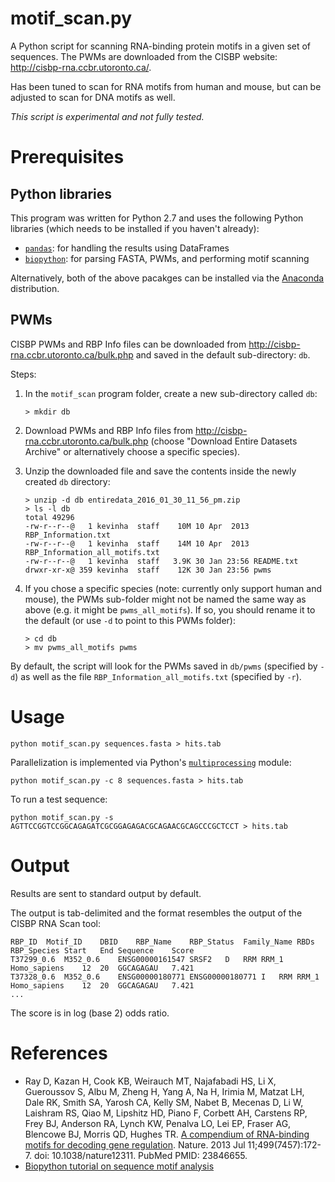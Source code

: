 # motif_scan.py

A Python script for scanning RNA-binding protein motifs in a given set of
sequences. The PWMs are downloaded from the CISBP website:
http://cisbp-rna.ccbr.utoronto.ca/.

Has been tuned to scan for RNA motifs from human and mouse, but can be adjusted to scan for DNA
motifs as well. 

*This script is experimental and not fully tested.* 

# Prerequisites

## Python libraries
This program was written for Python 2.7 and uses the following Python libraries
(which needs to be installed if you haven't already):
 - [`pandas`](http://pandas.pydata.org): for handling the results using DataFrames
 - [`biopython`](http://biopython.org): for parsing FASTA, PWMs, and performing motif scanning

Alternatively, both of the above pacakges can be installed via the 
[Anaconda](https://www.continuum.io/why-anaconda) distribution.

## PWMs

CISBP PWMs and RBP Info files can be downloaded from
http://cisbp-rna.ccbr.utoronto.ca/bulk.php and saved in the default sub-directory:
`db`. 

Steps:

 1. In the `motif_scan` program folder, create a new sub-directory called `db`:

	```
	> mkdir db
	```
 2. Download PWMs and RBP Info files from http://cisbp-rna.ccbr.utoronto.ca/bulk.php (choose "Download Entire Datasets Archive" or alternatively choose a specific species).
 3. Unzip the downloaded file and save the contents inside the newly created `db` directory:
 
 	```
 	> unzip -d db entiredata_2016_01_30_11_56_pm.zip 
 	> ls -l db
	total 49296
	-rw-r--r--@   1 kevinha  staff    10M 10 Apr  2013 RBP_Information.txt
	-rw-r--r--@   1 kevinha  staff    14M 10 Apr  2013 RBP_Information_all_motifs.txt
	-rw-r--r--@   1 kevinha  staff   3.9K 30 Jan 23:56 README.txt
	drwxr-xr-x@ 359 kevinha  staff    12K 30 Jan 23:56 pwms
	```
	
 4. If you chose a specific species (note: currently only support human and mouse), the PWMs sub-folder might not be named the same way as above (e.g. it might be `pwms_all_motifs`). If so, you should rename it to the default (or use `-d` to point to this PWMs folder):
 	```
 	> cd db
 	> mv pwms_all_motifs pwms
 	```

By default, the script will look for the PWMs saved in `db/pwms` (specified by `-d`) as
 well as the file `RBP_Information_all_motifs.txt` (specified by `-r`).

# Usage

```
python motif_scan.py sequences.fasta > hits.tab
```
Parallelization is implemented via Python's [`multiprocessing`](https://docs.python.org/2/library/multiprocessing.html) module:
```
python motif_scan.py -c 8 sequences.fasta > hits.tab
```

To run a test sequence:

```
python motif_scan.py -s AGTTCCGGTCCGGCAGAGATCGCGGAGAGACGCAGAACGCAGCCCGCTCCT > hits.tab
```

# Output

Results are sent to standard output by default.

The output is tab-delimited and the format resembles the output of the CISBP RNA
Scan tool:
```
RBP_ID	Motif_ID	DBID	RBP_Name	RBP_Status	Family_Name	RBDs	RBP_Species	Start	End	Sequence	Score
T37299_0.6	M352_0.6	ENSG00000161547	SRSF2	D	RRM	RRM_1	Homo_sapiens	12	20	GGCAGAGAU	7.421
T37328_0.6	M352_0.6	ENSG00000180771	ENSG00000180771	I	RRM	RRM_1	Homo_sapiens	12	20	GGCAGAGAU	7.421
...
```

The score is in log (base 2) odds ratio. 

# References

 - Ray D, Kazan H, Cook KB, Weirauch MT, Najafabadi HS, Li X, Gueroussov S, Albu
   M, Zheng H, Yang A, Na H, Irimia M, Matzat LH, Dale RK, Smith SA, Yarosh CA,
   Kelly SM, Nabet B, Mecenas D, Li W, Laishram RS, Qiao M, Lipshitz HD, Piano
   F, Corbett AH, Carstens RP, Frey BJ, Anderson RA, Lynch KW, Penalva LO, Lei
   EP, Fraser AG, Blencowe BJ, Morris QD, Hughes TR. [A compendium of RNA-binding
   motifs for decoding gene
   regulation](http://www.nature.com/nature/journal/v499/n7457/full/nature12311.html). Nature. 2013 Jul 11;499(7457):172-7.
   doi: 10.1038/nature12311. PubMed PMID: 23846655.
 - [Biopython tutorial on sequence motif analysis](http://biopython.org/DIST/docs/tutorial/Tutorial.html#htoc213)

